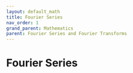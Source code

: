 ```yaml
---
layout: default_math
title: Fourier Series
nav_order: 1
grand_parent: Mathematics
parent: Fourier Series and Fourier Transforms
---
```


# Fourier Series

